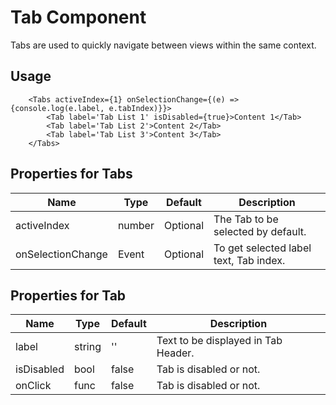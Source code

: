 # Tab Component

Tabs are used to quickly navigate between views within the same context.

## Usage
```
    <Tabs activeIndex={1} onSelectionChange={(e) => {console.log(e.label, e.tabIndex)}}>
        <Tab label='Tab List 1' isDisabled={true}>Content 1</Tab>
        <Tab label='Tab List 2'>Content 2</Tab>
        <Tab label='Tab List 3'>Content 3</Tab>
    </Tabs>
```

## **Properties for Tabs**

| Name | Type | Default | Description
| --- | --- | --- | --- |
| activeIndex | number | Optional | The Tab to be selected by default.
| onSelectionChange | Event | Optional | To get selected label text, Tab index.

## **Properties for Tab**

| Name | Type | Default | Description
| --- | --- | --- | --- |
| label | string | '' | Text to be displayed in Tab Header.
| isDisabled | bool | false | Tab is disabled or not.
| onClick | func | false | Tab is disabled or not.